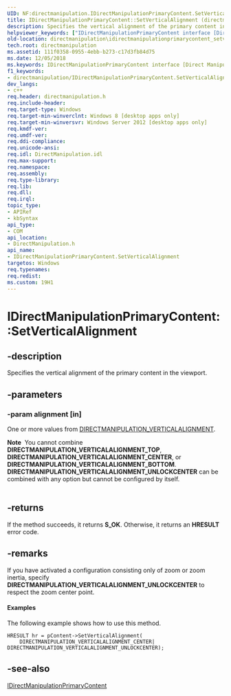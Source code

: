 ```yaml
---
UID: NF:directmanipulation.IDirectManipulationPrimaryContent.SetVerticalAlignment
title: IDirectManipulationPrimaryContent::SetVerticalAlignment (directmanipulation.h)
description: Specifies the vertical alignment of the primary content in the viewport.helpviewer_keywords: ["IDirectManipulationPrimaryContent interface [Direct Manipulation]","SetVerticalAlignment method","IDirectManipulationPrimaryContent.SetVerticalAlignment","IDirectManipulationPrimaryContent::SetVerticalAlignment","SetVerticalAlignment","SetVerticalAlignment method [Direct Manipulation]","SetVerticalAlignment method [Direct Manipulation]","IDirectManipulationPrimaryContent interface","directmanipulation.idirectmanipulationprimarycontent_setverticalalignment","directmanipulation/IDirectManipulationPrimaryContent::SetVerticalAlignment"]
old-location: directmanipulation\idirectmanipulationprimarycontent_setverticalalignment.htm
tech.root: directmanipulation
ms.assetid: 111f0358-0955-4ebb-b273-c17d3fb84d75
ms.date: 12/05/2018
ms.keywords: IDirectManipulationPrimaryContent interface [Direct Manipulation],SetVerticalAlignment method, IDirectManipulationPrimaryContent.SetVerticalAlignment, IDirectManipulationPrimaryContent::SetVerticalAlignment, SetVerticalAlignment, SetVerticalAlignment method [Direct Manipulation], SetVerticalAlignment method [Direct Manipulation],IDirectManipulationPrimaryContent interface, directmanipulation.idirectmanipulationprimarycontent_setverticalalignment, directmanipulation/IDirectManipulationPrimaryContent::SetVerticalAlignment
f1_keywords:
- directmanipulation/IDirectManipulationPrimaryContent.SetVerticalAlignment
dev_langs:
- c++
req.header: directmanipulation.h
req.include-header: 
req.target-type: Windows
req.target-min-winverclnt: Windows 8 [desktop apps only]
req.target-min-winversvr: Windows Server 2012 [desktop apps only]
req.kmdf-ver: 
req.umdf-ver: 
req.ddi-compliance: 
req.unicode-ansi: 
req.idl: DirectManipulation.idl
req.max-support: 
req.namespace: 
req.assembly: 
req.type-library: 
req.lib: 
req.dll: 
req.irql: 
topic_type:
- APIRef
- kbSyntax
api_type:
- COM
api_location:
- DirectManipulation.h
api_name:
- IDirectManipulationPrimaryContent.SetVerticalAlignment
targetos: Windows
req.typenames: 
req.redist: 
ms.custom: 19H1
---
```


# IDirectManipulationPrimaryContent::SetVerticalAlignment


## -description


Specifies the vertical alignment of the primary content in the viewport.


## -parameters




### -param alignment [in]

One or more values from <a href="https://docs.microsoft.com/previous-versions/windows/desktop/api/directmanipulation/ne-directmanipulation-directmanipulation_verticalalignment">DIRECTMANIPULATION_VERTICALALIGNMENT</a>.

<div class="alert"><b>Note</b>  You cannot combine <b>DIRECTMANIPULATION_VERTICALALIGNMENT_TOP</b>, <b>DIRECTMANIPULATION_VERTICALALIGNMENT_CENTER</b>, or <b>DIRECTMANIPULATION_VERTICALALIGNMENT_BOTTOM</b>. <b>DIRECTMANIPULATION_VERTICALALIGNMENT_UNLOCKCENTER</b> can be combined with any option but cannot be configured by itself.</div>
<div> </div>

## -returns



If the method succeeds, it returns <b>S_OK</b>. Otherwise, it returns an <b>HRESULT</b> error code.




## -remarks



If you have activated a configuration consisting only of zoom or zoom inertia, specify <b>DIRECTMANIPULATION_VERTICALALIGNMENT_UNLOCKCENTER</b> to respect the zoom center point.


#### Examples

The following example shows how to use this method.


```
HRESULT hr = pContent->SetVerticalAlignment(
    DIRECTMANIPULATION_VERTICALALIGNMENT_CENTER| DIRECTMANIPULATION_VERTICALALIGNMENT_UNLOCKCENTER);
```





## -see-also




<a href="https://docs.microsoft.com/previous-versions/windows/desktop/api/directmanipulation/nn-directmanipulation-idirectmanipulationprimarycontent">IDirectManipulationPrimaryContent</a>
 

 

